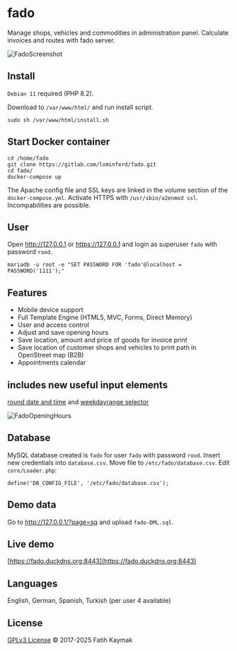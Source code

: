 # fado
Manage shops, vehicles and commodities in administration panel. Calculate invoices and routes with fado server.

![FadoScreenshot](https://user-images.githubusercontent.com/45335404/71079337-5fd22600-218b-11ea-9500-a17b98e7d9c5.png)

## Install
`Debian 11` required (PHP 8.2).

Download to `/var/www/html/` and run install script.
  
    sudo sh /var/www/html/install.sh

## Start Docker container
    cd /home/fado
    git clone https://gitlab.com/lominferd/fado.git
    cd fado/
    docker-compose up

The Apache config file and SSL keys are linked in the volume section of the `docker-compose.yml`. Activate HTTPS with `/usr/sbin/a2enmod ssl`. Incompabilities are possible.

## User
Open <http://127.0.0.1> or <https://127.0.0.1> and login as superuser `fado` with password `rood`.

    mariadb -u root -e "SET PASSWORD FOR 'fado'@localhost = PASSWORD('1111');"

## Features
-   Mobile device support
-   Full Template Engine (HTML5, MVC, Forms, Direct Memory)
-   User and access control
-   Adjust and save opening hours
-   Save location, amount and price of goods for invoice print
-   Save location of customer shops and vehicles to print path in OpenStreet map (B2B)
-   Appointments calendar

## includes new useful input elements
[round date and time](https://gitlab.com/lominferd/fado/-/tree/main/vendor/round-date-selector?ref_type=heads)
and
[weekdayrange selector](https://gitlab.com/lominferd/fado/-/tree/main/vendor/weekday-range-selector?ref_type=heads)

![FadoOpeningHours](https://user-images.githubusercontent.com/45335404/61489900-0ed7bf00-a9ac-11e9-8c40-73d68b275523.png)

## Database
MySQL database created is `fado` for user `fado` with password `rood`. Insert new credentials into `database.csv`.
Move file to `/etc/fado/database.csv`. Edit `core/Loader.php`:

    define('DB_CONFIG_FILE', '/etc/fado/database.csv');

## Demo data
Go to <http://127.0.0.1/?page=sq> and upload `fado-DML.sql`.

## Live demo
[https://fado.duckdns.org:8443](https://fado.duckdns.org:8443)

## Languages
English, German, Spanish, Turkish (per user 4 available)

## License
[GPLv3 License](https://www.gnu.org/licenses/gpl-3.0.en.html) © 2017-2025 Fatih Kaymak

